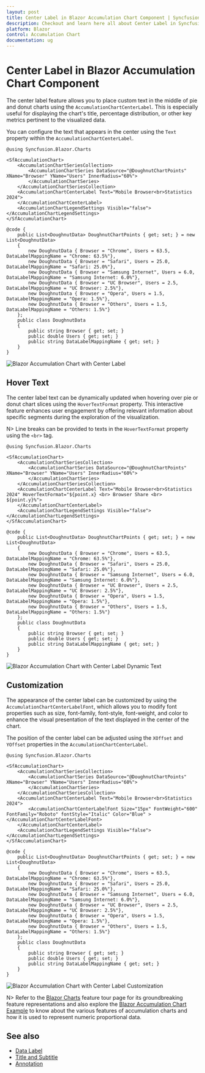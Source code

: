 ```yaml
---
layout: post
title: Center Label in Blazor Accumulation Chart Component | Syncfusion
description: Checkout and learn here all about Center Label in Syncfusion Blazor Accumulation Chart component and more.
platform: Blazor
control: Accumulation Chart
documentation: ug
---
```


# Center Label in Blazor Accumulation Chart Component

The center label feature allows you to place custom text in the middle of pie and donut charts using the `AccumulationChartCenterLabel`. This is especially useful for displaying the chart's title, percentage distribution, or other key metrics pertinent to the visualized data.

You can configure the text that appears in the center using the `Text` property within the `AccumulationChartCenterLabel`.

```cshtml
@using Syncfusion.Blazor.Charts

<SfAccumulationChart>
    <AccumulationChartSeriesCollection>
        <AccumulationChartSeries DataSource="@DoughnutChartPoints" XName="Browser" YName="Users" InnerRadius="60%">
        </AccumulationChartSeries>
    </AccumulationChartSeriesCollection>
    <AccumulationChartCenterLabel Text="Mobile Browser<br>Statistics 2024">
    </AccumulationChartCenterLabel>
    <AccumulationChartLegendSettings Visible="false"></AccumulationChartLegendSettings>
</SfAccumulationChart>

@code {
    public List<DoughnutData> DoughnutChartPoints { get; set; } = new List<DoughnutData>
    {
        new DoughnutData { Browser = "Chrome", Users = 63.5, DataLabelMappingName = "Chrome: 63.5%"},
        new DoughnutData { Browser = "Safari", Users = 25.0, DataLabelMappingName = "Safari: 25.0%"},
        new DoughnutData { Browser = "Samsung Internet", Users = 6.0, DataLabelMappingName = "Samsung Internet: 6.0%"},
        new DoughnutData { Browser = "UC Browser", Users = 2.5, DataLabelMappingName = "UC Browser: 2.5%"},
        new DoughnutData { Browser = "Opera", Users = 1.5, DataLabelMappingName = "Opera: 1.5%"},
        new DoughnutData { Browser = "Others", Users = 1.5, DataLabelMappingName = "Others: 1.5%"}
    };
    public class DoughnutData
    {
        public string Browser { get; set; }
        public double Users { get; set; }
        public string DataLabelMappingName { get; set; }
    }
}
```
![Blazor Accumulation Chart with Center Label](./images/center-label/blazor-accumulation-chart-with-center-label.png)

## Hover Text

The center label text can be dynamically updated when hovering over pie or donut chart slices using the `HoverTextFormat` property. This interactive feature enhances user engagement by offering relevant information about specific segments during the exploration of the visualization.

N> Line breaks can be provided to texts in the `HoverTextFormat` property using the `<br>` tag.

```cshtml
@using Syncfusion.Blazor.Charts

<SfAccumulationChart>
    <AccumulationChartSeriesCollection>
        <AccumulationChartSeries DataSource="@DoughnutChartPoints" XName="Browser" YName="Users" InnerRadius="60%">
        </AccumulationChartSeries>
    </AccumulationChartSeriesCollection>
    <AccumulationChartCenterLabel Text="Mobile Browser<br>Statistics 2024" HoverTextFormat="${point.x} <br> Browser Share <br> ${point.y}%">
    </AccumulationChartCenterLabel>
    <AccumulationChartLegendSettings Visible="false"></AccumulationChartLegendSettings>
</SfAccumulationChart>

@code {
    public List<DoughnutData> DoughnutChartPoints { get; set; } = new List<DoughnutData>
    {
        new DoughnutData { Browser = "Chrome", Users = 63.5, DataLabelMappingName = "Chrome: 63.5%"},
        new DoughnutData { Browser = "Safari", Users = 25.0, DataLabelMappingName = "Safari: 25.0%"},
        new DoughnutData { Browser = "Samsung Internet", Users = 6.0, DataLabelMappingName = "Samsung Internet: 6.0%"},
        new DoughnutData { Browser = "UC Browser", Users = 2.5, DataLabelMappingName = "UC Browser: 2.5%"},
        new DoughnutData { Browser = "Opera", Users = 1.5, DataLabelMappingName = "Opera: 1.5%"},
        new DoughnutData { Browser = "Others", Users = 1.5, DataLabelMappingName = "Others: 1.5%"}
    };
    public class DoughnutData
    {
        public string Browser { get; set; }
        public double Users { get; set; }
        public string DataLabelMappingName { get; set; }
    }
}
```
![Blazor Accumulation Chart with Center Label Dynamic Text](./images/center-label/blazor-accumulation-chart-with-center-label-hover-text.gif)

## Customization

The appearance of the center label can be customized by using the `AccumulationChartCenterLabelFont`, which allows you to modify font properties such as size, font-family, font-style, font-weight, and color to enhance the visual presentation of the text displayed in the center of the chart.

The position of the center label can be adjusted using the `XOffset` and `YOffset` properties in the `AccumulationChartCenterLabel`.

```cshtml
@using Syncfusion.Blazor.Charts

<SfAccumulationChart>
    <AccumulationChartSeriesCollection>
        <AccumulationChartSeries DataSource="@DoughnutChartPoints" XName="Browser" YName="Users" InnerRadius="60%">
        </AccumulationChartSeries>
    </AccumulationChartSeriesCollection>
    <AccumulationChartCenterLabel Text="Mobile Browser<br>Statistics 2024">
        <AccumulationChartCenterLabelFont Size="15px" FontWeight="600" FontFamily="Roboto" fontStyle="Italic" Color="Blue" ></AccumulationChartCenterLabelFont>
    </AccumulationChartCenterLabel>
    <AccumulationChartLegendSettings Visible="false"></AccumulationChartLegendSettings>
</SfAccumulationChart>

@code {
    public List<DoughnutData> DoughnutChartPoints { get; set; } = new List<DoughnutData>
    {
        new DoughnutData { Browser = "Chrome", Users = 63.5, DataLabelMappingName = "Chrome: 63.5%"},
        new DoughnutData { Browser = "Safari", Users = 25.0, DataLabelMappingName = "Safari: 25.0%"},
        new DoughnutData { Browser = "Samsung Internet", Users = 6.0, DataLabelMappingName = "Samsung Internet: 6.0%"},
        new DoughnutData { Browser = "UC Browser", Users = 2.5, DataLabelMappingName = "UC Browser: 2.5%"},
        new DoughnutData { Browser = "Opera", Users = 1.5, DataLabelMappingName = "Opera: 1.5%"},
        new DoughnutData { Browser = "Others", Users = 1.5, DataLabelMappingName = "Others: 1.5%"}
    };
    public class DoughnutData
    {
        public string Browser { get; set; }
        public double Users { get; set; }
        public string DataLabelMappingName { get; set; }
    }
}
```
![Blazor Accumulation Chart with Center Label Customization](./images/center-label/blazor-accumulation-chart-with-center-label-customization.png)

N> Refer to the [Blazor Charts](https://www.syncfusion.com/blazor-components/blazor-charts) feature tour page for its groundbreaking feature representations and also explore the [Blazor Accumulation Chart Example](https://blazor.syncfusion.com/demos/chart/pie?theme=bootstrap5) to know about the various features of accumulation charts and how it is used to represent numeric proportional data.

## See also

* [Data Label](./data-labels)
* [Title and Subtitle](./title-and-sub-title)
* [Annotation](./annotation)
